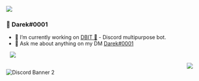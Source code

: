 <a href= "https://discord.com/users/586132986756333568"><img align="left" src="https://lanyard-profile-readme.vercel.app/api/586132986756333568?bg=00000000" /></a>
  <br>
### 👋 **Darek#0001**

- 🔭 I’m currently working on [DBIT 🦈](https://discord.gg/JCaTDJRz7P) - Discord multipurpose bot.
- 💬 Ask me about anything on my DM [Darek#0001](https://discord.gg/JCaTDJRz7P)
 
<a  href="https://github.com/darek-0001?tab=repositories"><img align="center" style="position:relative; left:10px;" src="https://github-readme-stats.vercel.app/api/top-langs/?username=darek-0001&layout=compact&title_color=2ecc71&icon_color=79ff97&text_color=9f9f9f&bg_color=151515"></a>
  
<a href="https://discord.gg/JCaTDJRz7P"><img align="right" src="https://komarev.com/ghpvc/?username=darek-0001&color=2f3136">
<br>
<img align="left" src="https://discord.com/api/guilds/896887381997813810/widget.png?style=banner3" alt="Discord Banner 2"/>
